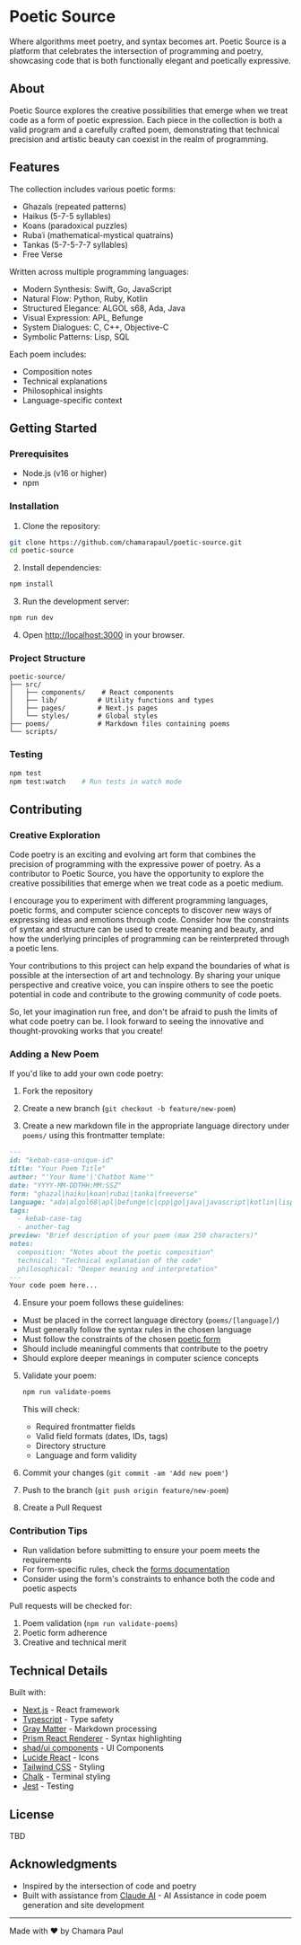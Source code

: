 # Poetic Source

Where algorithms meet poetry, and syntax becomes art. Poetic Source is a platform that celebrates the intersection of programming and poetry, showcasing code that is both functionally elegant and poetically expressive.

## About

Poetic Source explores the creative possibilities that emerge when we treat code as a form of poetic expression. Each piece in the collection is both a valid program and a carefully crafted poem, demonstrating that technical precision and artistic beauty can coexist in the realm of programming.

## Features

The collection includes various poetic forms:
  - Ghazals (repeated patterns)
  - Haikus (5-7-5 syllables)
  - Koans (paradoxical puzzles)
  - Rubaʿi (mathematical-mystical quatrains)
  - Tankas (5-7-5-7-7 syllables)
  - Free Verse

Written across multiple programming languages:
  - Modern Synthesis: Swift, Go, JavaScript
  - Natural Flow: Python, Ruby, Kotlin
  - Structured Elegance: ALGOL s68, Ada, Java
  - Visual Expression: APL, Befunge
  - System Dialogues: C, C++, Objective-C
  - Symbolic Patterns: Lisp, SQL

Each poem includes:
  - Composition notes
  - Technical explanations
  - Philosophical insights
  - Language-specific context

## Getting Started

### Prerequisites

- Node.js (v16 or higher)
- npm

### Installation

1. Clone the repository:
```bash
git clone https://github.com/chamarapaul/poetic-source.git
cd poetic-source
```

2. Install dependencies:
```bash
npm install
```

3. Run the development server:
```bash
npm run dev
```

4. Open [http://localhost:3000](http://localhost:3000) in your browser.

### Project Structure

```
poetic-source/
├── src/
│   ├── components/    # React components
│   ├── lib/          # Utility functions and types
│   ├── pages/        # Next.js pages
│   └── styles/       # Global styles
├── poems/            # Markdown files containing poems
└── scripts/         
```

### Testing

```bash
npm test    
npm test:watch    # Run tests in watch mode
```

## Contributing

### Creative Exploration

Code poetry is an exciting and evolving art form that combines the precision of programming with the expressive power of poetry. As a contributor to Poetic Source, you have the opportunity to explore the creative possibilities that emerge when we treat code as a poetic medium.

I encourage you to experiment with different programming languages, poetic forms, and computer science concepts to discover new ways of expressing ideas and emotions through code. Consider how the constraints of syntax and structure can be used to create meaning and beauty, and how the underlying principles of programming can be reinterpreted through a poetic lens.

Your contributions to this project can help expand the boundaries of what is possible at the intersection of art and technology. By sharing your unique perspective and creative voice, you can inspire others to see the poetic potential in code and contribute to the growing community of code poets.

So, let your imagination run free, and don't be afraid to push the limits of what code poetry can be. I look forward to seeing the innovative and thought-provoking works that you create!

### Adding a New Poem

If you'd like to add your own code poetry:

1. Fork the repository
2. Create a new branch (`git checkout -b feature/new-poem`)

3. Create a new markdown file in the appropriate language directory under `poems/` using this frontmatter template:
```markdown
---
id: "kebab-case-unique-id"
title: "Your Poem Title"
author: "'Your Name'|'Chatbot Name'"
date: "YYYY-MM-DDTHH:MM:SSZ"
form: "ghazal|haiku|koan|rubai|tanka|freeverse"
language: "ada|algol68|apl|befunge|c|cpp|go|java|javascript|kotlin|lisp|objectivec|python|ruby|sql|swift"
tags: 
  - kebab-case-tag
  - another-tag
preview: "Brief description of your poem (max 250 characters)"
notes:
  composition: "Notes about the poetic composition"
  technical: "Technical explanation of the code"
  philosophical: "Deeper meaning and interpretation"
---
Your code poem here...
```

4. Ensure your poem follows these guidelines:
- Must be placed in the correct language directory (`poems/[language]/`)
- Must generally follow the syntax rules in the chosen language
- Must follow the constraints of the chosen [poetic form](http://poeticsource.com/forms)
- Should include meaningful comments that contribute to the poetry
- Should explore deeper meanings in computer science concepts

5. Validate your poem:
   ```bash
   npm run validate-poems
   ```
   This will check:
   - Required frontmatter fields
   - Valid field formats (dates, IDs, tags)
   - Directory structure
   - Language and form validity

6. Commit your changes (`git commit -am 'Add new poem'`)
7. Push to the branch (`git push origin feature/new-poem`)
8. Create a Pull Request

### Contribution Tips
- Run validation before submitting to ensure your poem meets the requirements
- For form-specific rules, check the [forms documentation](http://poeticsource.com/forms)
- Consider using the form's constraints to enhance both the code and poetic aspects

Pull requests will be checked for:
1. Poem validation (`npm run validate-poems`)
2. Poetic form adherence
3. Creative and technical merit

## Technical Details

Built with:
- [Next.js](https://nextjs.org/) - React framework
- [Typescript](https://www.typescriptlang.org/) - Type safety
- [Gray Matter](https://github.com/jonschlinkert/gray-matter) - Markdown processing
- [Prism React Renderer](https://github.com/FormidableLabs/prism-react-renderer) - Syntax highlighting
- [shad/ui components](https://ui.shadcn.com/) - UI Components
- [Lucide React](https://lucide.dev/guide/packages/lucide-react) - Icons
- [Tailwind CSS](https://tailwindcss.com/) - Styling
- [Chalk](https://www.npmjs.com/package/chalk/v/4.1.0) - Terminal styling
- [Jest](https://jestjs.io/) - Testing

## License

TBD

## Acknowledgments

- Inspired by the intersection of code and poetry
- Built with assistance from [Claude AI](https://www.anthropic.com) - AI Assistance in code poem generation and site development

---

Made with ❤️ by Chamara Paul